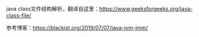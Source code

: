 java class文件结构解析，翻译自这里：<https://www.geeksforgeeks.org/java-class-file/>

参考博客：<https://blackist.org/2019/07/07/java-jvm-jmm/>

